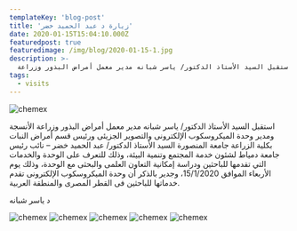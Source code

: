 ```yaml
---
templateKey: 'blog-post'
title: 'زيارة د عبد الحميد خضر'
date: 2020-01-15T15:04:10.000Z
featuredpost: true
featuredimage: /img/blog/2020-01-15-1.jpg
description: >-
  استقبل السيد الأستاذ الدكتور/ ياسر شبانه مدير معمل أمراض البذور وزراعة
tags:
  - visits
---
```


![chemex](/img/blog/2020-01-15-2.jpg)

استقبل السيد الأستاذ الدكتور/ ياسر شبانه مدير معمل أمراض البذور وزراعة الأنسجة ومدير وحدة الميكروسكوب الإلكترونى والتصوير الجزيئى ورئيس قسم أمراض النبات بكلية الزراعة جامعة المنصورة السيد الأستاذ الدكتور/ عبد الحميد خضر – نائب رئيس جامعة دمياط لشئون خدمة المجتمع وتنمية البيئة، وذلك للتعرف على الوحدة والخدمات التي تقدمها للباحثين ودراسة إمكانية التعاون العلمى والبحثى مع الوحدة، وذلك يوم الأربعاء الموافق 15/1/2020، وجدير بالذكر أن وحدة الميكروسكوب الإلكترونى تقدم خدماتها للباحثين فى القطر المصرى والمنطقة العربية.

د ياسر شبانه

![chemex](/img/blog/2020-01-15-3.jpg)
![chemex](/img/blog/2020-01-15-4.jpg)
![chemex](/img/blog/2020-01-15-5.jpg)
![chemex](/img/blog/2020-01-15-6.jpg)
![chemex](/img/blog/2020-01-15-7.jpg)
